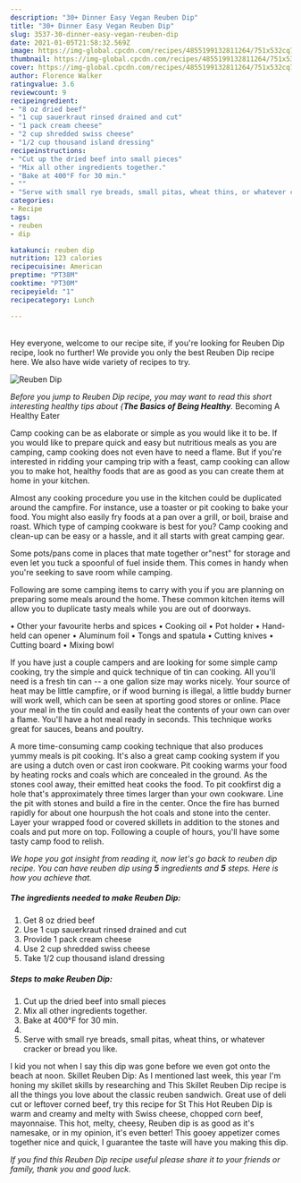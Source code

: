 ```yaml
---
description: "30+ Dinner Easy Vegan Reuben Dip"
title: "30+ Dinner Easy Vegan Reuben Dip"
slug: 3537-30-dinner-easy-vegan-reuben-dip
date: 2021-01-05T21:58:32.569Z
image: https://img-global.cpcdn.com/recipes/4855199132811264/751x532cq70/reuben-dip-recipe-main-photo.jpg
thumbnail: https://img-global.cpcdn.com/recipes/4855199132811264/751x532cq70/reuben-dip-recipe-main-photo.jpg
cover: https://img-global.cpcdn.com/recipes/4855199132811264/751x532cq70/reuben-dip-recipe-main-photo.jpg
author: Florence Walker
ratingvalue: 3.6
reviewcount: 9
recipeingredient:
- "8 oz dried beef"
- "1 cup sauerkraut rinsed drained and cut"
- "1 pack cream cheese"
- "2 cup shredded swiss cheese"
- "1/2 cup thousand island dressing"
recipeinstructions:
- "Cut up the dried beef into small pieces"
- "Mix all other ingredients together."
- "Bake at 400°F for 30 min."
- ""
- "Serve with small rye breads, small pitas, wheat thins, or whatever cracker or bread you like."
categories:
- Recipe
tags:
- reuben
- dip

katakunci: reuben dip 
nutrition: 123 calories
recipecuisine: American
preptime: "PT38M"
cooktime: "PT30M"
recipeyield: "1"
recipecategory: Lunch

---
```

<br>
Hey everyone, welcome to our recipe site, if you're looking for Reuben Dip recipe, look no further! We provide you only the best Reuben Dip recipe here. We also have wide variety of recipes to try.
<br>


![Reuben Dip](https://img-global.cpcdn.com/recipes/4855199132811264/751x532cq70/reuben-dip-recipe-main-photo.jpg)

<i>Before you jump to Reuben Dip recipe, you may want to read this short interesting healthy tips about {<strong>The Basics of Being Healthy</strong>.</i>
Becoming A Healthy Eater

    
Camp cooking can be as elaborate or simple as you would like it to be. If you would like to prepare quick and easy but nutritious meals as you are camping, camp cooking does not even have to need a flame. But if you're interested in ridding your camping trip with a feast, camp cooking can allow you to make hot, healthy foods that are as good as you can create them at home in your kitchen.

 Almost any cooking procedure you use in the kitchen could be duplicated around the campfire. For instance, use a toaster or pit cooking to bake your food. You might also easily fry foods at a pan over a grill, or boil, braise and roast. Which type of camping cookware is best for you? Camp cooking and clean-up can be easy or a hassle, and it all starts with great camping gear.

Some pots/pans come in places that mate together or"nest" for storage and even let you tuck a spoonful of fuel inside them. This comes in handy when you're seeking to save room while camping.

Following are some camping items to carry with you if you are planning on preparing some meals around the home. These common kitchen items will allow you to duplicate tasty meals while you are out of doorways.


• Other your favourite herbs and spices
• Cooking oil
• Pot holder
• Hand-held can opener
• Aluminum foil
• Tongs and spatula
• Cutting knives
• Cutting board
• Mixing bowl


If you have just a couple campers and are looking for some simple camp cooking, try the simple and quick technique of tin can cooking. All you'll need is a fresh tin can -- a one gallon size may works nicely. Your source of heat may be little campfire, or if wood burning is illegal, a little buddy burner will work well, which can be seen at sporting good stores or online. Place your meal in the tin could and easily heat the contents of your own can over a flame. You'll have a hot meal ready in seconds.  This technique works great for sauces, beans and poultry.

A more time-consuming camp cooking technique that also produces yummy meals is pit cooking.  It's also a great camp cooking system if you are using a dutch oven or cast iron cookware. Pit cooking warms your food by heating rocks and coals which are concealed in the ground. As the stones cool away, their emitted heat cooks the food. To pit cookfirst dig a hole that's approximately three times larger than your own cookware. Line the pit with stones and build a fire in the center. Once the fire has burned rapidly for about one hourpush the hot coals and stone into the center. Layer your wrapped food or covered skillets in addition to the stones and coals and put more on top. Following a couple of hours, you'll have some tasty camp food to relish.


<i>We hope you got insight from reading it, now let's go back to reuben dip recipe. You can have reuben dip using <strong>5</strong> ingredients and <strong>5</strong> steps. Here is how you achieve that.
</i>

##### The ingredients needed to make Reuben Dip:

1. Get 8 oz dried beef
1. Use 1 cup sauerkraut rinsed drained and cut
1. Provide 1 pack cream cheese
1. Use 2 cup shredded swiss cheese
1. Take 1/2 cup thousand island dressing


##### Steps to make Reuben Dip:

1. Cut up the dried beef into small pieces
1. Mix all other ingredients together.
1. Bake at 400°F for 30 min.
1. 
1. Serve with small rye breads, small pitas, wheat thins, or whatever cracker or bread you like.


I kid you not when I say this dip was gone before we even got onto the beach at noon. Skillet Reuben Dip: As I mentioned last week, this year I&#39;m honing my skillet skills by researching and This Skillet Reuben Dip recipe is all the things you love about the classic reuben sandwich. Great use of deli cut or leftover corned beef, try this recipe for St This Hot Reuben Dip is warm and creamy and melty with Swiss cheese, chopped corn beef, mayonnaise. This hot, melty, cheesy, Reuben dip is as good as it&#39;s namesake, or in my opinion, it&#39;s even better! This gooey appetizer comes together nice and quick, I guarantee the taste will have you making this dip. 

<i>If you find this Reuben Dip recipe useful please share it to your friends or family, thank you and good luck.</i>
